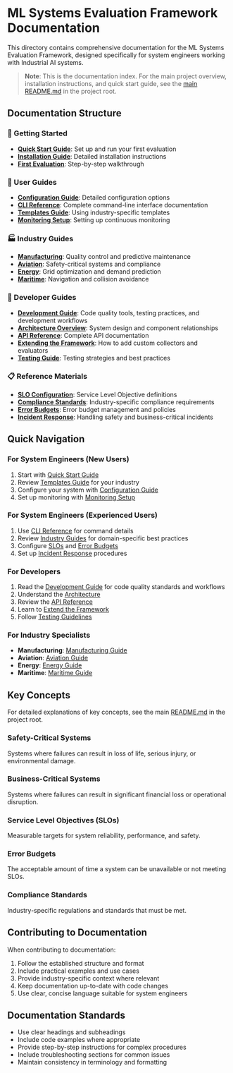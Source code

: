 # ML Systems Evaluation Framework Documentation

This directory contains comprehensive documentation for the ML Systems Evaluation Framework, designed specifically for system engineers working with Industrial AI systems.

> **Note**: This is the documentation index. For the main project overview, installation instructions, and quick start guide, see the [main README.md](../README.md) in the project root.

## Documentation Structure

### 🚀 Getting Started
- **[Quick Start Guide](user-guides/getting-started.md)**: Set up and run your first evaluation
- **[Installation Guide](user-guides/installation.md)**: Detailed installation instructions
- **[First Evaluation](user-guides/first-evaluation.md)**: Step-by-step walkthrough

### 👥 User Guides
- **[Configuration Guide](user-guides/configuration.md)**: Detailed configuration options
- **[CLI Reference](user-guides/cli-reference.md)**: Complete command-line interface documentation
- **[Templates Guide](user-guides/templates.md)**: Using industry-specific templates
- **[Monitoring Setup](user-guides/monitoring.md)**: Setting up continuous monitoring

### 🏭 Industry Guides
- **[Manufacturing](industries/manufacturing.md)**: Quality control and predictive maintenance
- **[Aviation](industries/aviation.md)**: Safety-critical systems and compliance  
- **[Energy](industries/energy.md)**: Grid optimization and demand prediction
- **[Maritime](industries/maritime.md)**: Navigation and collision avoidance

### 🔧 Developer Guides
- **[Development Guide](developer/development.md)**: Code quality tools, testing practices, and development workflows
- **[Architecture Overview](developer/architecture.md)**: System design and component relationships
- **[API Reference](developer/api-reference.md)**: Complete API documentation
- **[Extending the Framework](developer/extending.md)**: How to add custom collectors and evaluators
- **[Testing Guide](developer/testing.md)**: Testing strategies and best practices

### 📋 Reference Materials
- **[SLO Configuration](reference/slo-configuration.md)**: Service Level Objective definitions
- **[Compliance Standards](reference/compliance-standards.md)**: Industry-specific compliance requirements
- **[Error Budgets](reference/error-budgets.md)**: Error budget management and policies
- **[Incident Response](reference/incident-response.md)**: Handling safety and business-critical incidents

## Quick Navigation

### For System Engineers (New Users)
1. Start with [Quick Start Guide](user-guides/getting-started.md)
2. Review [Templates Guide](user-guides/templates.md) for your industry
3. Configure your system with [Configuration Guide](user-guides/configuration.md)
4. Set up monitoring with [Monitoring Setup](user-guides/monitoring.md)

### For System Engineers (Experienced Users)
1. Use [CLI Reference](user-guides/cli-reference.md) for command details
2. Review [Industry Guides](industries/) for domain-specific best practices
3. Configure [SLOs](reference/slo-configuration.md) and [Error Budgets](reference/error-budgets.md)
4. Set up [Incident Response](reference/incident-response.md) procedures

### For Developers
1. Read the [Development Guide](developer/development.md) for code quality standards and workflows
2. Understand the [Architecture](developer/architecture.md)
3. Review the [API Reference](developer/api-reference.md)
4. Learn to [Extend the Framework](developer/extending.md)
5. Follow [Testing Guidelines](developer/testing.md)

### For Industry Specialists
- **Manufacturing**: [Manufacturing Guide](industries/manufacturing.md)
- **Aviation**: [Aviation Guide](industries/aviation.md)
- **Energy**: [Energy Guide](industries/energy.md)
- **Maritime**: [Maritime Guide](industries/maritime.md)

## Key Concepts

For detailed explanations of key concepts, see the main [README.md](../README.md) in the project root.

### Safety-Critical Systems
Systems where failures can result in loss of life, serious injury, or environmental damage.

### Business-Critical Systems  
Systems where failures can result in significant financial loss or operational disruption.

### Service Level Objectives (SLOs)
Measurable targets for system reliability, performance, and safety.

### Error Budgets
The acceptable amount of time a system can be unavailable or not meeting SLOs.

### Compliance Standards
Industry-specific regulations and standards that must be met.

## Contributing to Documentation

When contributing to documentation:

1. Follow the established structure and format
2. Include practical examples and use cases
3. Provide industry-specific context where relevant
4. Keep documentation up-to-date with code changes
5. Use clear, concise language suitable for system engineers

## Documentation Standards

- Use clear headings and subheadings
- Include code examples where appropriate
- Provide step-by-step instructions for complex procedures
- Include troubleshooting sections for common issues
- Maintain consistency in terminology and formatting
